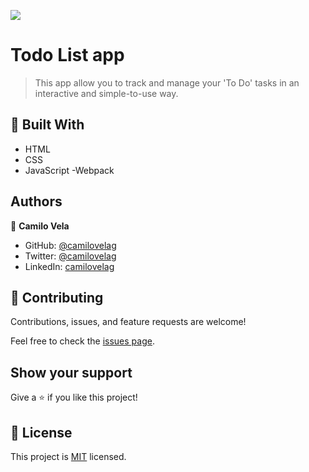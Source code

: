 ![](https://img.shields.io/badge/Microverse-blueviolet)

# Todo List app

> This app allow you to track and manage your 'To Do' tasks in an interactive and simple-to-use way.


## 🧰 Built With

- HTML
- CSS
- JavaScript
-Webpack

## Authors

👤 **Camilo Vela**

- GitHub: [@camilovelag](https://github.com/camilovelag)
- Twitter: [@camilovelag](https://twitter.com/camilovelag)
- LinkedIn: [camilovelag](https://linkedin.com/in/camilovelag)


## 🤝 Contributing

Contributions, issues, and feature requests are welcome!

Feel free to check the [issues page](../../issues/).

## Show your support

Give a ⭐️ if you like this project!

## 📝 License

This project is [MIT](./MIT.md) licensed.
